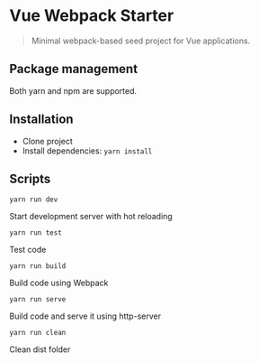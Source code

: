# Vue Webpack Starter

> Minimal webpack-based seed project for Vue applications.

## Package management

Both yarn and npm are supported.

## Installation

* Clone project
* Install dependencies: `yarn install`

## Scripts

`yarn run dev`

Start development server with hot reloading

`yarn run test`

Test code

`yarn run build`

Build code using Webpack

`yarn run serve`

Build code and serve it using http-server

`yarn run clean`

Clean dist folder
